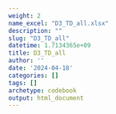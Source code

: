 ```yaml
---
weight: 2
name_excel: "D3_TD_all.xlsx"
description: ""
slug: "D3_TD_all"
datetime: 1.7134365e+09
title: D3_TD_all
author: ''
date: '2024-04-18'
categories: []
tags: []
archetype: codebook
output: html_document
---
```


<div class="tabcontent"></div>
